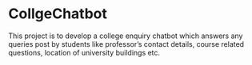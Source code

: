 # CollgeChatbot
This project is to develop a college enquiry chatbot which answers any queries post by students like professor’s contact details, course related questions, location of university buildings etc.
